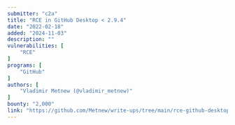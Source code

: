 ```yaml
---
submitter: "c2a"
title: "RCE in GitHub Desktop < 2.9.4"
date: "2022-02-18"
added: "2024-11-03"
description: ""
vulnerabilities: [
    "RCE"
]
programs: [
    "GitHub"
]
authors: [
    "Vladimir Metnew (@vladimir_metnew)"
]
bounty: "2,000"
link: "https://github.com/Metnew/write-ups/tree/main/rce-github-desktop-2.9.3"
---
```




